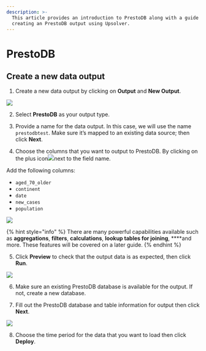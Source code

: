 ```yaml
---
description: >-
  This article provides an introduction to PrestoDB along with a guide on
  creating an PrestoDB output using Upsolver.
---
```


# PrestoDB

## Create a new data output

1. Create a new data output by clicking on **Output** and **New Output**.

![](../../../.gitbook/assets/screen-shot-2020-09-05-at-11.12.59-am.png)

2. Select **PrestoDB** as your output type.

3. Provide a name for the data output. In this case, we will use the name `prestodbtest`. Make sure it’s mapped to an existing data source; then click **Next**.

4. Choose the columns that you want to output to PrestoDB. By clicking on the plus icon![](../../../.gitbook/assets/screen-shot-2020-08-13-at-5.06.39-pm.png)next to the field name. 

Add the following columns: 

* `aged_70_older` 
* `continent` 
* `date` 
* `new_cases`
* `population` 

![](https://www.upsolver.com/wp-content/uploads/2020/07/Screen-Shot-2020-07-07-at-13.21.59.png)

{% hint style="info" %}
There are many powerful capabilities available such as **aggregations**, **filters**, **calculations**, **lookup tables for joining**, ****and more. These features will be covered on a later guide. 
{% endhint %}

5. Click **Preview** to check that the output data is as expected, then click **Run**.

![](../../../.gitbook/assets/screen-shot-2020-09-05-at-11.16.29-am.png)

6. Make sure an existing PrestoDB database is available for the output. If not, create a new database. 

7. Fill out the PrestoDB database and table information for output then click **Next**.

![](../../../.gitbook/assets/screen-shot-2020-09-05-at-11.21.34-am.png)

8. Choose the time period for the data that you want to load then click **Deploy**.

## 

